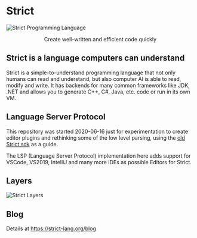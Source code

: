 # Strict

![Strict Programming Language](https://strict-lang.org/img/StrictBanner.png)
<div style="text-align: center;">Create well-written and efficient code quickly</div>

## Strict is a language computers can understand

Strict is a simple-to-understand programming language that not only humans can read and understand, but also computer AI is able to read, modify and write. It has backends for many common frameworks like JDK, .NET and allows you to generate C++, C#, Java, etc. code or run in its own VM.

## Language Server Protocol

This repository was started 2020-06-16 just for experimentation to create editor plugins and rethinking some of the low level parsing, using the [old Strict sdk](https://github.com/strict-lang/sdk) as a guide.

The LSP (Language Server Protocol) implementation here adds support for VSCode, VS2019, IntelliJ and many more IDEs as possible Editors for Strict.

## Layers

![Strict Layers](https://strict-lang.org/img/StrictLayers.svg?sanitize=true)

## Blog

Details at https://strict-lang.org/blog
